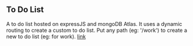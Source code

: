 ## To Do List
A to do list hosted on expressJS and mongoDB Atlas. It uses a dynamic routing to create a custom to do list. Put any path (eg: '/work') to create a new to do list (eg: for work). [link](https://sleepy-citadel-61068.herokuapp.com/)
